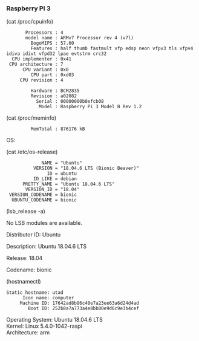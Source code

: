 ### Raspberry PI 3
(cat /proc/cpuinfo)
 
           Processors : 4
           model name : ARMv7 Processor rev 4 (v7l)
             BogoMIPS : 57.60
             Features : half thumb fastmult vfp edsp neon vfpv3 tls vfpv4 idiva idivt vfpd32 lpae evtstrm crc32
      CPU implementer : 0x41
     CPU architecture : 7
          CPU variant : 0x0
             CPU part : 0xd03
         CPU revision : 4
         
             Hardware : BCM2835
             Revision : a02082
               Serial : 00000000b0efcb08
                Model : Raspberry Pi 3 Model B Rev 1.2

 
(cat /proc/meminfo)

             MemTotal : 876176 kB

 
OS:

(cat /etc/os-release)

 
                 NAME = "Ubuntu"
              VERSION = "18.04.6 LTS (Bionic Beaver)"
                   ID = ubuntu
              ID_LIKE = debian
          PRETTY_NAME = "Ubuntu 18.04.6 LTS"
           VERSION_ID = "18.04"
     VERSION_CODENAME = bionic
      UBUNTU_CODENAME = bionic
 
(lsb_release -a)

No LSB modules are available.

Distributor ID:   Ubuntu

Description:        Ubuntu 18.04.6 LTS

Release:              18.04

Codename:         bionic

 
(hostnamectl)

    Static hostname: utad 
          Icon name: computer        
         Machine ID: 17642ad8b86c40e7a23ee63a6d24d4ad        
            Boot ID: 252b8a7a773a4e8bb00e9d6c9e3b4cef           
   Operating System: Ubuntu 18.04.6 LTS  
             Kernel: Linux 5.4.0-1042-raspi          
       Architecture: arm



